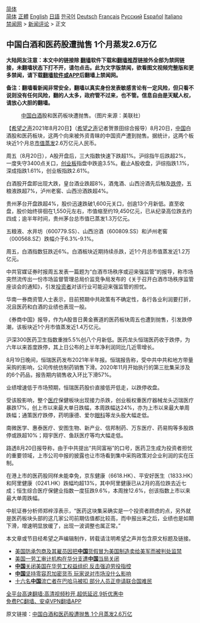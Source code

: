  <!-- 面包屑导航 --> <div class="breadcrumb"><!-- GTranslate: https://gtranslate.io/ -->  <div class="switcher notranslate">  <div class="selected">  <a href="#" onclick="return false;"> 简体</a>  </div>  <div class="option">  <a href="https://www.bannedbook.org" onclick="doGTranslate('zh-CN|zh-CN');jQuery('div.switcher div.selected a').html(jQuery(this).html());return false;" title="简体中文" class="nturl selected"> 简体</a>  <a href="https://www.bannedbook.org/zh-tw/" onclick="doGTranslate('zh-CN|zh-TW');jQuery('div.switcher div.selected a').html(jQuery(this).html());return false;" title="繁體中文" class="nturl"> 正體</a>  <a href="https://www.bannedbook.org/en/" onclick="doGTranslate('zh-CN|en');jQuery('div.switcher div.selected a').html(jQuery(this).html());return false;" title="English" class="nturl"> English</a>  <a href="https://www.bannedbook.org/ja/" onclick="doGTranslate('zh-CN|ja');jQuery('div.switcher div.selected a').html(jQuery(this).html());return false;" title="日本語" class="nturl"> 日語</a>  <a href="https://www.bannedbook.org/ko/" onclick="doGTranslate('zh-CN|ko');jQuery('div.switcher div.selected a').html(jQuery(this).html());return false;" title="한국어" class="nturl"> 한국어</a>  <a href="https://www.bannedbook.org/de/" onclick="doGTranslate('zh-CN|de');jQuery('div.switcher div.selected a').html(jQuery(this).html());return false;" title="Deutsch" class="nturl"> Deutsch</a>  <a href="https://www.bannedbook.org/fr/" onclick="doGTranslate('zh-CN|fr');jQuery('div.switcher div.selected a').html(jQuery(this).html());return false;" title="Français" class="nturl"> Français</a>  <a href="https://www.bannedbook.org/ru/" onclick="doGTranslate('zh-CN|ru');jQuery('div.switcher div.selected a').html(jQuery(this).html());return false;" title="Русский" class="nturl"> Русский</a>  <a href="https://www.bannedbook.org/es/" onclick="doGTranslate('zh-CN|es');jQuery('div.switcher div.selected a').html(jQuery(this).html());return false;" title="Español" class="nturl"> Español</a>  <a href="https://www.bannedbook.org/it/" onclick="doGTranslate('zh-CN|it');jQuery('div.switcher div.selected a').html(jQuery(this).html());return false;" title="Italiano" class="nturl"> Italiano</a>  </div>  </div>      <div class='breadcrumb-sub'><!-- Breadcrumb NavXT 6.3.0 --> <a href="https://www.bannedbook.org/" class="home">禁闻网</a> &gt; <a href="https://www.bannedbook.org/bnews/comments/" class="category">新闻评论</a> &gt; 正文</div></div><h2>中国白酒和医药股遭抛售 1个月蒸发2.6万亿</h2> <p class="notice"><b>大陆网友注意：本文中的链接除 <a href="https://github.com/bannedbook/fanqiang" >翻墙</a>软件下载和<a href="https://github.com/killgcd/justmysocks/blob/master/README.md">翻墙推荐</a>链接外全部为禁网链接，未翻墙状态下打不开，请勿点击。此为文字版禁闻，欲看图文视频完整版和更多禁闻，请下载<a href="https://github.com/bannedbook/fanqiang">翻墙软件或APP</a>后翻墙上禁闻网。</p><p>备注：翻墙看新闻非常安全，翻墙以真实身份发表敏感言论有一定风险，但只看不说则没有任何风险，翻的人太多，政府管不过来，也不管。信息自由是天赋人权，请放心大胆的翻墙。</b></p>  <div class="entry"> <figure> <p><figcaption><a href="https://www.bannedbook.org/bnews/tag/%E4%B8%AD%E5%9B%BD/" class="st_tag internal_tag" rel="tag" title="标签 中国 下的日志">中国</a><a href="https://www.bannedbook.org/bnews/tag/%E7%99%BD%E9%85%92/" class="st_tag internal_tag" rel="tag" title="标签 白酒 下的日志">白酒</a>股和医药板块遭抛售。（图片来源：美联社）</figcaption></figure> <p>【<span class='wp_keywordlink_affiliate'><a href="https://www.soundofhope.org" title="希望之声" target="_blank">希望之声</a></span>2021年8月20日】（<a href="https://www.bannedbook.org/bnews/tag/%e5%b8%8c%e6%9c%9b%e4%b9%8b%e5%a3%b0/" class="st_tag internal_tag" rel="tag" title="标签 希望之声 下的日志">希望之声</a>记者贺景田综合报导）8月20日，<span class='wp_keywordlink_affiliate'><a href="https://www.bannedbook.org/" title="中国" target="_blank">中国</a></span>白酒股和医药板块，这两个向来被外资青睐的中国资产遭到抛售。据统计，这两个板块近1个月总<a href="https://www.bannedbook.org/bnews/tag/%E5%B8%82%E5%80%BC%E8%92%B8%E5%8F%91/" class="st_tag internal_tag" rel="tag" title="标签 市值蒸发 下的日志">市值蒸发</a>2.6万亿元人民币。</p> <p>周五（8月20日），A股开盘后，三大指数快速下跌超1%。沪综指午后跌超2%，一度失守3400点关口，<a href="https://www.bannedbook.org/bnews/tag/%E5%88%9B%E4%B8%9A%E6%9D%BF/" class="st_tag internal_tag" rel="tag" title="标签 创业板 下的日志">创业板</a>指盘中跌逾3.5%。截止A股收盘，沪综指跌1.1%，深成指跌1.61%，创业板指跌2.61%。</p> <p>白酒股开盘即出现大跌，皇台酒业跌超8%，酒鬼酒、山西汾酒先后触及<a href="https://www.bannedbook.org/bnews/tag/%E8%B7%8C%E5%81%9C/" class="st_tag internal_tag" rel="tag" title="标签 跌停 下的日志">跌停</a>，五粮液跌超7%，泸州老窖、山西汾酒跌超4%。</p> <p>贵州茅台开盘跌超4%，股价迅速跌破1,600元关口，创逾13个月新低。直至收盘，股价始终徘徊在1,550元左右，市值缩至约19,450亿元，已从纪录高位跌去约四成；逾半年时间，贵州茅台总市值已蒸发1.3万亿元。</p> <p>五粮液、水井坊（600779.SS）、山西汾酒（600809.SS）和泸州老窖（000568.SZ）跌幅介于6.3%-9.1%。</p>  <p>周五，白酒指数狂跌近6%。白酒板块近期持续杀跌，近1个月总市值蒸发近1.2万亿元。</p> <p>中共官媒证券时报周五发表一篇题为“白酒市场秩序或迎来强监管”的报导，称市场突然流传出一份市场监督管理总局价监竞争局发布的《关于召开白酒市场秩序监管座谈会的通知》，引发<a href="https://www.bannedbook.org/bnews/tag/%e6%8a%95%e8%b5%84%e8%80%85/" class="st_tag internal_tag" rel="tag" title="标签 投资者 下的日志">投资者</a>对该行业可能迎来强监管的担忧。</p> <p>华南一券商资管人士表示，目前预期中共政策有不确定性，各行各业利润要打折，况且医药和白酒的业绩也表现一般。</p> <p>《券商中国》报导，作为A股昔日黄金赛道的医药板块周五也遭到抛售，引发跌停潮，该板块近1个月市值蒸发近1.4万亿元。</p> <p>沪深300医药卫生指数重挫5.5%创八个月新低。医药龙头恒瑞医药收于跌停，为六年以来首度跌停，其上日公布的上半年净利润同比几近零增长。</p>  <p>8月19日晚间，恒瑞医药发布2021年半年报。恒瑞报告称，受中共中共和地方带量采购的影响，公司传统仿制药销售下滑。2020年11月开始执行的第三批集采涉及的6个药品，报告期内销售收入环比下滑57%。</p> <p>业绩增速低于市场预期，恒瑞医药股价直接低开低走，以跌停收盘。</p> <p>受该股影响，整个<a href="https://www.bannedbook.org/bnews/tag/%E5%8C%BB%E7%96%97/" class="st_tag internal_tag" rel="tag" title="标签 医疗 下的日志">医疗</a>保健板块出现接力杀跌，创业板权重医疗器械龙头迈瑞医疗暴跌17%，创上市以来最大单日跌幅，本周跌幅达24%，亦为上市以来最大单周跌幅；通策医疗跌停，药明康德、爱尔<a href="https://www.bannedbook.org/bnews/tag/%e7%9c%bc%e7%a7%91/" class="st_tag internal_tag" rel="tag" title="标签 眼科 下的日志">眼科</a>等龙头股大幅走低。</p> <p>南微医学、惠泰医疗、安图生物、新产业、信邦制药、万东医疗、药易购等多股跌停或跌超10%；翔宇医疗、鱼跃医疗等均大幅走低。</p> <p>路透8月20日报导称，由于中共提出“共同富裕”的口号，医药卫生成为投资者担忧的重要领域，上市公司中报的披露也让市场看到集中采购政策对企业利润的实在压制。</p>  <p>在港上市的医药股同样未能幸免，京东健康（6618.HK）、平安好医生（1833.HK）和阿里健康（0241.HK）跌幅均超13%，其中阿里健康已从2月的高位跌去近七成；恒生综合医疗保健业指数一度狂跌9.6%，本周挫12.6%，创该指数上市以来最大单周跌幅。</p> <p>中航证券分析师郑梓淳表示，“医药这块集采确实是一个投资者顾虑的点，另外就是医药板块头部的这几家公司前期估值都比较高，而中报出来之后，业绩也是如期下滑，增速明显放缓了，出现一波调整也属正常。”</p> <p>本文章或节目经希望之声编辑制作，转载请注明希望之声并包含原文标题及链接。 </p> <ul class='op-related-articles' title='相关阅读'> <li><a href='https://www.bannedbook.org/bnews/worldnews/usa/20210821/1610212.html' target='_blank'>美国防承包商及其雇员因把<b>中国</b>货假冒为美国制造卖给美军而被判处监禁</a></li> <li><a href='https://www.bannedbook.org/bnews/headline/20210821/1610211.html' target='_blank'>美国一劳工审计机构在华分支遭<b>中国</b>当局关闭</a></li> <li><a href='https://www.bannedbook.org/bnews/ssgc/20210821/1610210.html' target='_blank'><b>中国</b>关闭美国在华劳工权益组织 反击强迫劳役指控</a></li> <li><a href='https://www.bannedbook.org/bnews/headline/20210821/1610209.html' target='_blank'><b>中国</b>坚持零容忍加密货币 玩家说对市场没什么影响</a></li> <li><a href='https://www.bannedbook.org/bnews/headline/20210821/1610203.html' target='_blank'>十六名<b>中国</b>流亡者在巴哈马被扣 部分人员正申请联合国难民</a></li> </ul> <p class="texttj"> <a href="https://github.com/bannedbook/fanqiang/wiki/V2ray%E6%9C%BA%E5%9C%BA" target="_blank">全平台高速翻墙:高清视频秒开,超低延迟,9折优惠中</a><br/> <a href="https://github.com/bannedbook/fanqiang/wiki/%E7%A6%81%E9%97%BB%E7%BD%91%E5%AE%89%E5%8D%93%E7%BF%BB%E5%A2%99%E6%96%B0%E9%97%BBAPP" target="_blank">免费PC翻墙、安卓VPN翻墙APP</a></p><p>原文链接：<a class="src_link"  href="https://www.soundofhope.org/post/537287" target="_blank">中国白酒和医药股遭抛售 1个月蒸发2.6万亿</a></p> <a name='sharetosocial'></a>  <div style="margin-bottom:5px;padding-bottom:5px;clear:both"> <div id="archive-pix-1" class="banner-ads"> <!-- AuctionX Display platform tag START --> <div id="26318x728x90x621x_ADSLOT2" clicktrack="%%CLICK_URL_ESC%%"></div> <!-- AuctionX Display platform tag END --> </div> <div id="archive-pix-2" class="banner-ads"> <!-- AuctionX Display platform tag START --> <div id="26315x300x250x621x_ADSLOT2" clicktrack="%%CLICK_URL_ESC%%"></div> <!-- AuctionX Display platform tag END --> </div> </div>  <div id="archive-pix-1" class="banner-ads"> <!-- AuctionX Display platform tag START --> <div id="26318x728x90x621x_ADSLOT3" clicktrack="%%CLICK_URL_ESC%%"></div> <!-- AuctionX Display platform tag END --> </div> </div><!--END ENTRY--> 